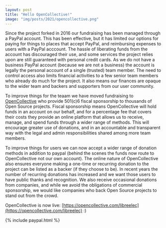 ```yaml
---
layout: post
title: "Hello OpenCollective!"
image: "img/posts/2021/opencollective.png"
---
```


Since the project forked in 2016 our fundraising has been managed through a PayPal account. This has been effective, but it has limited our options for paying for things to places that accept PayPal, and reimbursing expenses to users with a PayPal acccount. The hassle of liberating funds from the account has discouraged their use, and some services the project relies upon are still guaranteed with personal credit cards. As we do not have a business PayPal account (because we are not a business) the account is legally the personal account of a single (trusted) team member. The need to control access also limits financial activities to a few senior team members who already do much for the project. It also means our finances are opaque to the wider team and backers and supporters from our user community.

To improve things for the teaam we have moved fundraising to [OpenCollective](https://opencollective.com/) who provide 501(c)6 fiscal sponsorship to thousands of Open Source projects. Fiscal sponsorship means OpenCollective will hold funds in an account on our behalf, and for a percentage fee that covers their costs they provide an online platform that allows us to receive, manage, and spend funds through a wider range of methods. This will encourage greater use of donations, and in an accountable and transparent way with the legal and admin responsibilities shared among more team members.

To improve things for users we can now accept a wider range of donation methods in addition to paypal (behind the scenes the funds now route to OpenCollective not our own  account). The online nature of OpenCollective also ensures everyone making a one-time or recurring donation to the project can be listed as a backer (if they choose to be). In recent years the number of recurring donations has increased and we want those users to have public thanks and recognition. We also receive occasional donations from companies, and while we avoid the obligations of commercial sponsorship, we would like companies who back Open Source projects to stand out from the crowd.

OpenCollective is now live: [https://opencollective.com/libreelec](https://opencollective.com/libreelec) :)

{% include paypal.html %}
